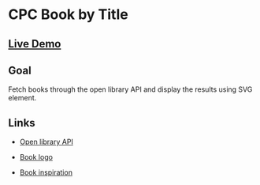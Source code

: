 # CPC Book by Title

## [Live Demo](https://codepen.io/borntofrappe/full/pMNOaa)

## Goal

Fetch books through the open library API and display the results using SVG element.

## Links

- [Open library API](https://openlibrary.org/developers/api)

- [Book logo](https://dribbble.com/shots/2687532-Book-Logotype)

- [Book inspiration](https://dribbble.com/shots/4934984-Bookstore-onboarding)